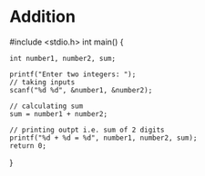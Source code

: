 # Addition
#include <stdio.h>
int main() {    

    int number1, number2, sum;
    
    printf("Enter two integers: ");
    // taking inputs
    scanf("%d %d", &number1, &number2);

    // calculating sum
    sum = number1 + number2;      
    
    // printing outpt i.e. sum of 2 digits
    printf("%d + %d = %d", number1, number2, sum);
    return 0;
}
